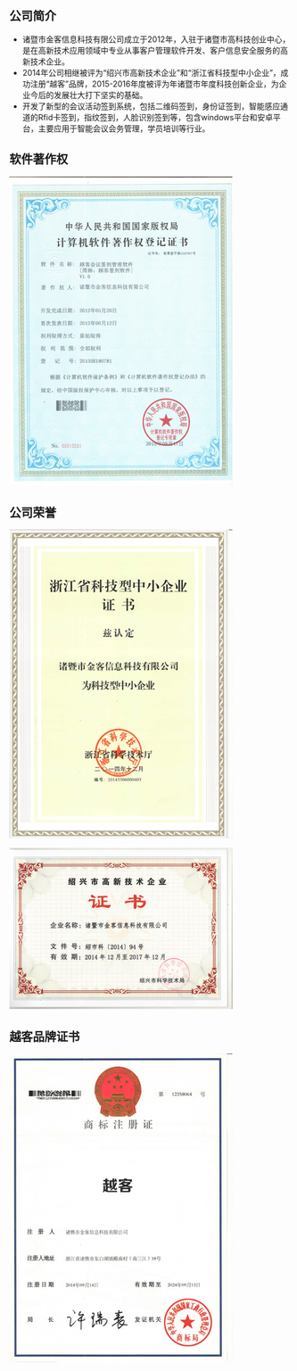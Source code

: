 ## 公司简介
* 诸暨市金客信息科技有限公司成立于2012年，入驻于诸暨市高科技创业中心，是在高新技术应用领域中专业从事客户管理软件开发、客户信息安全服务的高新技术企业。
* 2014年公司相继被评为“绍兴市高新技术企业”和“浙江省科技型中小企业”，成功注册“越客”品牌，2015-2016年度被评为年诸暨市年度科技创新企业，为企业今后的发展壮大打下坚实的基础。
* 开发了新型的会议活动签到系统，包括二维码签到，身份证签到，智能感应通道的Rfid卡签到，指纹签到，人脸识别签到等，包含windows平台和安卓平台，主要应用于智能会议会务管理，学员培训等行业。

## 软件著作权

![avatar](../images/hyzzq.jpg)

## 公司荣誉

![avatar](../images/zjszxqy.jpg)

![avatar](../images/sxgx.jpg)

## 越客品牌证书

![avatar](../images/ykpp.jpg)